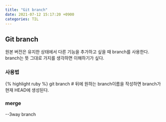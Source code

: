 ```yaml
---
title: "Git branch"
date: 2021-07-12 15:17:20 +0900
categories: TIL
---
```


<h2>Git branch</h2>
원본 버전은 유지한 상태에서 다른 기능을 추가하고 싶을 때 branch를 사용한다.
branch는 뜻 그대로 가지를 생각하면 이해하기가 싶다.

<h3>사용법</h3>

{% highlight ruby %}
git branch # 뒤에 원하는 branch이름을 작성하면 branch가 현재 HEAD에 생성된다.

<h3>merge</h3>

--3way branch
